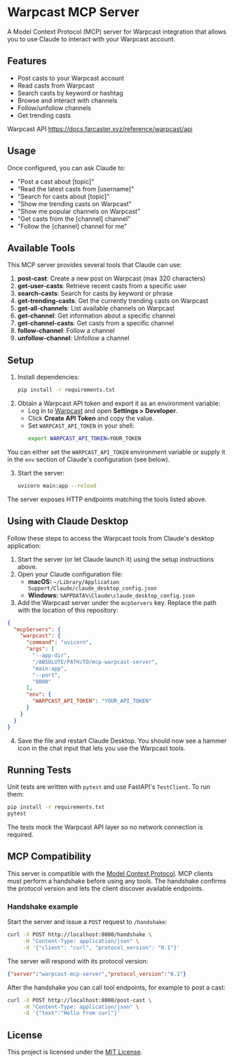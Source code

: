 # Warpcast MCP Server

A Model Context Protocol (MCP) server for Warpcast integration that allows you to use Claude to interact with your Warpcast account.

## Features

- Post casts to your Warpcast account
- Read casts from Warpcast
- Search casts by keyword or hashtag
- Browse and interact with channels
- Follow/unfollow channels
- Get trending casts

Warpcast API 
https://docs.farcaster.xyz/reference/warpcast/api

## Usage

Once configured, you can ask Claude to:

- "Post a cast about [topic]"
- "Read the latest casts from [username]"
- "Search for casts about [topic]"
- "Show me trending casts on Warpcast"
- "Show me popular channels on Warpcast"
- "Get casts from the [channel] channel"
- "Follow the [channel] channel for me"

## Available Tools

This MCP server provides several tools that Claude can use:

1. **post-cast**: Create a new post on Warpcast (max 320 characters)
2. **get-user-casts**: Retrieve recent casts from a specific user
3. **search-casts**: Search for casts by keyword or phrase
4. **get-trending-casts**: Get the currently trending casts on Warpcast
5. **get-all-channels**: List available channels on Warpcast
6. **get-channel**: Get information about a specific channel
7. **get-channel-casts**: Get casts from a specific channel
8. **follow-channel**: Follow a channel
9. **unfollow-channel**: Unfollow a channel


## Setup

1. Install dependencies:
   ```bash
   pip install -r requirements.txt
   ```
2. Obtain a Warpcast API token and export it as an environment variable:
   - Log in to [Warpcast](https://warpcast.com/) and open **Settings \> Developer**.
   - Click **Create API Token** and copy the value.
   - Set `WARPCAST_API_TOKEN` in your shell:
     ```bash
     export WARPCAST_API_TOKEN=YOUR_TOKEN
     ```
 You can either set the
   `WARPCAST_API_TOKEN` environment variable or supply it in the `env`
   section of Claude's configuration (see below).
   
3. Start the server:
   ```bash
   uvicorn main:app --reload
   ```

The server exposes HTTP endpoints matching the tools listed above.

## Using with Claude Desktop

Follow these steps to access the Warpcast tools from Claude's desktop application:

1. Start the server (or let Claude launch it) using the setup instructions above.
2. Open your Claude configuration file:
   - **macOS:** `~/Library/Application Support/Claude/claude_desktop_config.json`
   - **Windows:** `%APPDATA%\Claude\claude_desktop_config.json`
3. Add the Warpcast server under the `mcpServers` key. Replace the path with the location of this repository:

```json
{
  "mcpServers": {
    "warpcast": {
      "command": "uvicorn",
      "args": [
        "--app-dir",
        "/ABSOLUTE/PATH/TO/mcp-warpcast-server",
        "main:app",
        "--port",
        "8000"
      ],
      "env": {
        "WARPCAST_API_TOKEN": "YOUR_API_TOKEN"
      }
    }
  }
}
```

4. Save the file and restart Claude Desktop. You should now see a hammer icon in the chat input that lets you use the Warpcast tools.

## Running Tests

Unit tests are written with `pytest` and use FastAPI's `TestClient`. To run them:

```bash
pip install -r requirements.txt
pytest
```

The tests mock the Warpcast API layer so no network connection is required.


## MCP Compatibility

This server is compatible with the [Model Context Protocol](https://modelcontextprotocol.org/).
MCP clients must perform a handshake before using any tools. The handshake
confirms the protocol version and lets the client discover available endpoints.

### Handshake example

Start the server and issue a `POST` request to `/handshake`:

```bash
curl -X POST http://localhost:8000/handshake \
     -H "Content-Type: application/json" \
     -d '{"client": "curl", "protocol_version": "0.1"}'
```

The server will respond with its protocol version:

```json
{"server":"warpcast-mcp-server","protocol_version":"0.1"}
```

After the handshake you can call tool endpoints, for example to post a cast:

```bash
curl -X POST http://localhost:8000/post-cast \
     -H "Content-Type: application/json" \
     -d '{"text":"Hello from curl"}'
```
## License

This project is licensed under the [MIT License](LICENSE).
